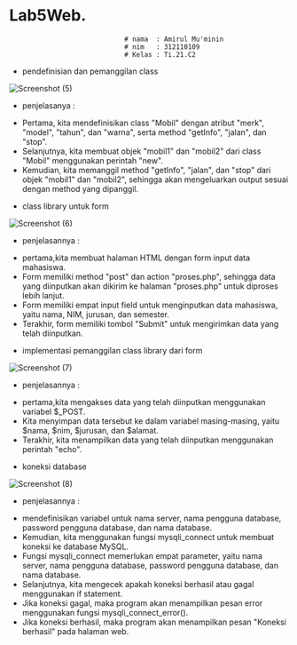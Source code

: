 # Lab5Web.

                                 # nama  : Amirul Mu'minin  
                                 # nim   : 312110109
                                 # Kelas : Ti.21.C2



- pendefinisian  dan pemanggilan class

![Screenshot (5)](https://user-images.githubusercontent.com/116171779/231131715-2b9d523a-afd4-4fd7-9857-f85b252396d0.png)

- penjelasanya :
* Pertama, kita mendefinisikan class "Mobil" dengan atribut "merk", "model", "tahun", dan "warna", serta method "getInfo", "jalan", dan "stop".
* Selanjutnya, kita membuat objek "mobil1" dan "mobil2" dari class "Mobil" menggunakan perintah "new".
* Kemudian, kita memanggil method "getInfo", "jalan", dan "stop" dari objek "mobil1" dan "mobil2", sehingga akan mengeluarkan output sesuai dengan method yang dipanggil.

- class library untuk form

![Screenshot (6)](https://user-images.githubusercontent.com/116171779/231137106-95910244-eec4-4ed8-b014-8e5a8638aeb2.png)

- penjelasannya :
* pertama,kita membuat halaman HTML dengan form input data mahasiswa.
* Form memiliki method "post" dan action "proses.php", sehingga data yang diinputkan akan dikirim ke halaman "proses.php" untuk diproses lebih lanjut.
* Form memiliki empat input field untuk menginputkan data mahasiswa, yaitu nama, NIM, jurusan, dan semester.
* Terakhir, form memiliki tombol "Submit" untuk mengirimkan data yang telah diinputkan.

- implementasi pemanggilan class library dari form

![Screenshot (7)](https://user-images.githubusercontent.com/116171779/231140064-438cb099-ac01-461e-a325-2030c33b986d.png)

- penjelasannya :
* pertama,kita mengakses data yang telah diinputkan menggunakan variabel $_POST.
* Kita menyimpan data tersebut ke dalam variabel masing-masing, yaitu $nama, $nim, $jurusan, dan $alamat.
* Terakhir, kita menampilkan data yang telah diinputkan menggunakan perintah "echo".


- koneksi database 

![Screenshot (8)](https://user-images.githubusercontent.com/116171779/231141519-fa1d8f6e-5f61-45df-8e59-2e16c6b173c9.png)

- penjelasannya :
* mendefinisikan variabel untuk nama server, nama pengguna database, password pengguna database, dan nama database.
* Kemudian, kita menggunakan fungsi mysqli_connect untuk membuat koneksi ke database MySQL.
* Fungsi mysqli_connect memerlukan empat parameter, yaitu nama server, nama pengguna database, password pengguna database, dan nama database.
* Selanjutnya, kita mengecek apakah koneksi berhasil atau gagal menggunakan if statement.
* Jika koneksi gagal, maka program akan menampilkan pesan error menggunakan fungsi mysqli_connect_error().
* Jika koneksi berhasil, maka program akan menampilkan pesan "Koneksi berhasil" pada halaman web.
